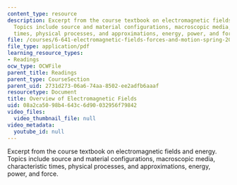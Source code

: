 ```yaml
---
content_type: resource
description: Excerpt from the course textbook on electromagnetic fields and energy.
  Topics include source and material configurations, macroscopic media, characteristic
  times, physical processes, and approximations, energy, power, and force.
file: /courses/6-641-electromagnetic-fields-forces-and-motion-spring-2005/08a2ca5098b4643c6d90032956f79842_15.pdf
file_type: application/pdf
learning_resource_types:
- Readings
ocw_type: OCWFile
parent_title: Readings
parent_type: CourseSection
parent_uid: 2731d273-06a6-74aa-8502-ee2adfb6aaaf
resourcetype: Document
title: Overview of Electromagnetic Fields
uid: 08a2ca50-98b4-643c-6d90-032956f79842
video_files:
  video_thumbnail_file: null
video_metadata:
  youtube_id: null
---
```

Excerpt from the course textbook on electromagnetic fields and energy. Topics include source and material configurations, macroscopic media, characteristic times, physical processes, and approximations, energy, power, and force.

